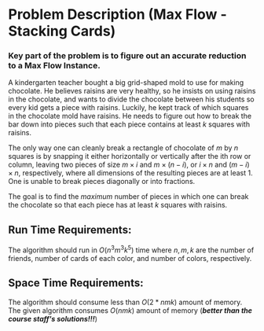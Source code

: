 # Problem Description (Max Flow - Stacking Cards)

### Key part of the problem is to figure out an accurate reduction to a Max Flow Instance.

A kindergarten teacher bought a big grid-shaped mold to use for making chocolate. He believes raisins are very healthy, so he insists on using raisins in the chocolate, and wants to divide the chocolate between his students so every kid gets a piece with raisins. Luckily, he kept track of which squares in the chocolate mold have raisins. He needs to figure out how to break the bar down into pieces such that each piece contains at least $k$ squares with raisins.

The only way one can cleanly break a rectangle of chocolate of $m$ by $n$ squares is by snapping it either horizontally or vertically after the ith row or column, leaving two pieces of size $m\times i$ and $m\times (n-i)$, or $i\times n$ and $(m-i)\times n$, respectively, where all dimensions of the resulting pieces are at least 1. One is unable to break pieces diagonally or into fractions.

The goal is to find the _maximum_ number of pieces in which one can break the chocolate so
that each piece has at least $k$ squares with raisins.

## Run Time Requirements:

The algorithm should run in $O(n^3 m^3 k^5)$ time where $n, m, k$ are the number of friends, number of cards of each color, and number of colors, respectively.

## Space Time Requirements:

The algorithm should consume less than $O(2*n m k)$ amount of memory. The given algorithm consumes $O(nmk)$ amount of memory (**_better than the course staff's solutions!!!_**)
